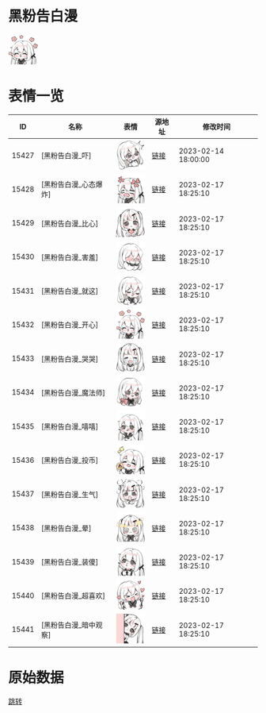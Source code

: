 # 黑粉告白漫

<img src="./cover.png" height="60" alt="cover" />

# 表情一览

|ID|名称|表情|源地址|修改时间|
|----|----|----|----|----|
|15427|[黑粉告白漫_吓]|<img src="./pic/015427_%5B黑粉告白漫_吓%5D.png" height="60" alt="吓"/>|[链接](https://i0.hdslb.com/bfs/garb/989b576209e4bc27b7823bfacc9ca00ae3cfd1bc.png)|2023-02-14 18:00:00|
|15428|[黑粉告白漫_心态爆炸]|<img src="./pic/015428_%5B黑粉告白漫_心态爆炸%5D.png" height="60" alt="心态爆炸"/>|[链接](https://i0.hdslb.com/bfs/garb/cbf1765a3432030715bb480d1c2c86613ca9d4fd.png)|2023-02-17 18:25:10|
|15429|[黑粉告白漫_比心]|<img src="./pic/015429_%5B黑粉告白漫_比心%5D.png" height="60" alt="比心"/>|[链接](https://i0.hdslb.com/bfs/garb/b57f838d0f4e29cf00f404ff30c14fb4974dda25.png)|2023-02-17 18:25:10|
|15430|[黑粉告白漫_害羞]|<img src="./pic/015430_%5B黑粉告白漫_害羞%5D.png" height="60" alt="害羞"/>|[链接](https://i0.hdslb.com/bfs/garb/e09b842407c720d8bfb045f05ce7a7de473211c0.png)|2023-02-17 18:25:10|
|15431|[黑粉告白漫_就这]|<img src="./pic/015431_%5B黑粉告白漫_就这%5D.png" height="60" alt="就这"/>|[链接](https://i0.hdslb.com/bfs/garb/e28d92a112a42de2b57636297d845c6b03ed2f09.png)|2023-02-17 18:25:10|
|15432|[黑粉告白漫_开心]|<img src="./pic/015432_%5B黑粉告白漫_开心%5D.png" height="60" alt="开心"/>|[链接](https://i0.hdslb.com/bfs/garb/ce0371949b5d8c1260ead8cee630814e90672551.png)|2023-02-17 18:25:10|
|15433|[黑粉告白漫_哭哭]|<img src="./pic/015433_%5B黑粉告白漫_哭哭%5D.png" height="60" alt="哭哭"/>|[链接](https://i0.hdslb.com/bfs/garb/4aea551375a2bd0e999a46efa7bd7d94b5995eec.png)|2023-02-17 18:25:10|
|15434|[黑粉告白漫_魔法师]|<img src="./pic/015434_%5B黑粉告白漫_魔法师%5D.png" height="60" alt="魔法师"/>|[链接](https://i0.hdslb.com/bfs/garb/8654eb1a6cb68461c17e34f87d4f702d9176d65e.png)|2023-02-17 18:25:10|
|15435|[黑粉告白漫_嘻嘻]|<img src="./pic/015435_%5B黑粉告白漫_嘻嘻%5D.png" height="60" alt="嘻嘻"/>|[链接](https://i0.hdslb.com/bfs/garb/fe6ea489d7240590cf8f4396a955ce122dd4af6c.png)|2023-02-17 18:25:10|
|15436|[黑粉告白漫_投币]|<img src="./pic/015436_%5B黑粉告白漫_投币%5D.png" height="60" alt="投币"/>|[链接](https://i0.hdslb.com/bfs/garb/30bec978b5c4beef99d861eb9caddd389a40ea23.png)|2023-02-17 18:25:10|
|15437|[黑粉告白漫_生气]|<img src="./pic/015437_%5B黑粉告白漫_生气%5D.png" height="60" alt="生气"/>|[链接](https://i0.hdslb.com/bfs/garb/23544147b725fab6fe8235e95a9182dee36203e7.png)|2023-02-17 18:25:10|
|15438|[黑粉告白漫_晕]|<img src="./pic/015438_%5B黑粉告白漫_晕%5D.png" height="60" alt="晕"/>|[链接](https://i0.hdslb.com/bfs/garb/d54db35e1d15be1b02c7f69dfd9627c99e9a218d.png)|2023-02-17 18:25:10|
|15439|[黑粉告白漫_装傻]|<img src="./pic/015439_%5B黑粉告白漫_装傻%5D.png" height="60" alt="装傻"/>|[链接](https://i0.hdslb.com/bfs/garb/6975a999e505683c25d25f53121721d970407acc.png)|2023-02-17 18:25:10|
|15440|[黑粉告白漫_超喜欢]|<img src="./pic/015440_%5B黑粉告白漫_超喜欢%5D.png" height="60" alt="超喜欢"/>|[链接](https://i0.hdslb.com/bfs/garb/b02434cf3d6e58cec476a982b08204416f4048a5.png)|2023-02-17 18:25:10|
|15441|[黑粉告白漫_暗中观察]|<img src="./pic/015441_%5B黑粉告白漫_暗中观察%5D.png" height="60" alt="暗中观察"/>|[链接](https://i0.hdslb.com/bfs/garb/3776df1cd524edce8238795746c61bd3af0b62e2.png)|2023-02-17 18:25:10|

# 原始数据

[跳转](./raw.json)

